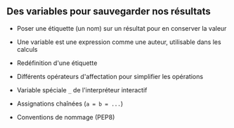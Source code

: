 ## Des variables pour sauvegarder nos résultats

* Poser une étiquette (un nom) sur un résultat pour en conserver la valeur
* Une variable est une expression comme une auteur, utilisable dans les calculs
* Redéfinition d'une étiquette
* Différents opérateurs d'affectation pour simplifier les opérations

* Variable spéciale `_` de l'interpréteur interactif
* Assignations chaînées (`a = b = ...`)

* Conventions de nommage (PEP8)
